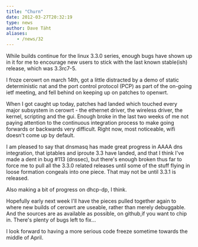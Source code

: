 ```yaml
---
title: "Churn"
date: 2012-03-27T20:32:19
type: news
author: Dave Täht
aliases:
    - /news/32
---
```

While builds continue for the linux 3.3.0 series, enough bugs have shown
up in it for me to encourage new users to stick with the last known
stable(ish) release, which was 3.3rc7-5.

I froze cerowrt on march 14th, got a little distracted by a demo of
static deterministic nat and the port control protocol (PCP) as part of
the on-going ietf meeting, and fell behind on keeping up on patches to
openwrt.

When I got caught up today, patches had landed which touched every major
subsystem in cerowrt - the ethernet driver, the wireless driver, the
kernel, scripting and the gui. Enough broke in the last two weeks of me
not paying attention to the continuous integration process to make going
forwards or backwards very difficult. Right now, most noticeable, wifi
doesn't come up by default.

I am pleased to say that dnsmasq has made great progress in AAAA dns
integration, that iptables and iproute 3.3 have landed, and that I think
I've made a dent in bug \#113 (dnssec), but there's enough broken thus
far to force me to pull all the 3.3.0 related releases until some of the
stuff flying in loose formation congeals into one piece. That may not be
until 3.3.1 is released.

Also making a bit of progress on dhcp-dp, I think.

Hopefully early next week I'll have the pieces pulled together again to
where new builds of cerowrt are useable, rather than merely debuggable.
And the sources are as available as possible, on github,if you want to
chip in. There's plenty of bugs left to fix...

I look forward to having a more serious code freeze sometime towards the
middle of April.
